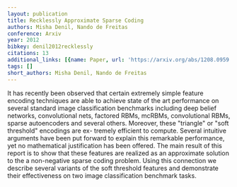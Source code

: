 ```yaml
---
layout: publication
title: Recklessly Approximate Sparse Coding
authors: Misha Denil, Nando de Freitas
conference: Arxiv
year: 2012
bibkey: denil2012recklessly
citations: 13
additional_links: [{name: Paper, url: 'https://arxiv.org/abs/1208.0959'}]
tags: []
short_authors: Misha Denil, Nando de Freitas
---
```

It has recently been observed that certain extremely simple feature encoding
techniques are able to achieve state of the art performance on several standard
image classification benchmarks including deep belief networks, convolutional
nets, factored RBMs, mcRBMs, convolutional RBMs, sparse autoencoders and
several others. Moreover, these "triangle" or "soft threshold" encodings are
ex- tremely efficient to compute. Several intuitive arguments have been put
forward to explain this remarkable performance, yet no mathematical
justification has been offered.
  The main result of this report is to show that these features are realized as
an approximate solution to the a non-negative sparse coding problem. Using this
connection we describe several variants of the soft threshold features and
demonstrate their effectiveness on two image classification benchmark tasks.